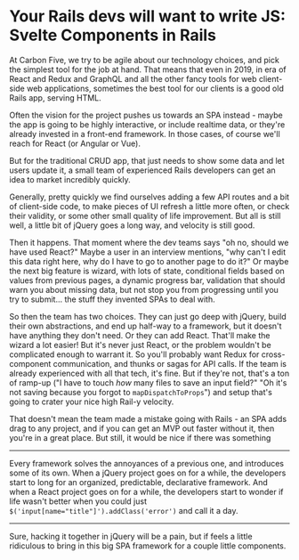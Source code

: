 # Your Rails devs will want to write JS: Svelte Components in Rails

At Carbon Five, we try to be agile about our technology choices, and pick the simplest tool for the job at hand. That means that even in 2019, in era of React and Redux and GraphQL and all the other fancy tools for web client-side web applications, sometimes the best tool for our clients is a good old Rails app, serving HTML.

Often the vision for the project pushes us towards an SPA instead - maybe the app is going to be highly interactive, or include realtime data, or they're already invested in a front-end framework. In those cases, of course we'll reach for React (or Angular or Vue).

But for the traditional CRUD app, that just needs to show some data and let users update it, a small team of experienced Rails developers can get an idea to market incredibly quickly.

Generally, pretty quickly we find ourselves adding a few API routes and a bit of client-side code, to make pieces of UI refresh a little more often, or check their validity, or some other small quality of life improvement. But all is still well, a little bit of jQuery goes a long way, and velocity is still good.

Then it happens. That moment where the dev teams says "oh no, should we have used React?" Maybe a user in an interview mentions, "why can't I edit this data right here, why do I have to go to another page to do it?" Or maybe the next big feature is wizard, with lots of state, conditional fields based on values from previous pages, a dynamic progress bar, validation that should warn you about missing data, but not stop you from progressing until you try to submit... the stuff they invented SPAs to deal with.

So then the team has two choices. They can just go deep with jQuery, build their 
own abstractions, and end up half-way to a framework, but it doesn't have 
anything they don't need. Or they can add React. That'll make the wizard a lot easier! But it's never just React, or the problem wouldn't be complicated enough
to warrant it. So you'll probably want Redux for cross-component communication,
and thunks or sagas for API calls. If the team is already experienced with all that tech, it's fine. But if they're not, that's a ton of ramp-up ("I have to touch _how_ many files to save an input field?" "Oh it's not saving because you forgot to `mapDispatchToProps`") and setup that's going to crater your nice high Rail-y velocity.

That doesn't mean the team made a mistake going with Rails - an SPA adds drag to any project, and if you can get an MVP out faster without it, then you're in a great place. But still, it would be nice if there was something 

---

Every framework solves the annoyances of a previous one, and introduces some of its own. When a jQuery project goes on for a while, the developers start to long for an organized, predictable, declarative framework. And when a React project goes on for a while, the developers start to wonder if life wasn't better when you could just `$('input[name="title"]').addClass('error')` and call it a day.

---

Sure, hacking it together in jQuery will be a pain, but if feels a little ridiculous to bring in this big SPA framework for a couple little components. 

